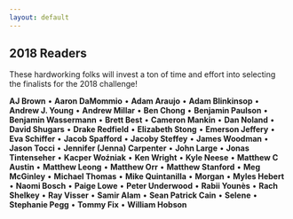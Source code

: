 ```yaml
---
layout: default
---
```

## 2018 Readers

These hardworking folks will invest a ton of time and effort into selecting the finalists for the 2018 challenge!

**AJ Brown** • **Aaron DaMommio** • **Adam Araujo** • **Adam Blinkinsop** • **Andrew J. Young** • **Andrew Millar** • **Ben Chong** • **Benjamin Paulson** • **Benjamin Wassermann** • **Brett Best** • **Cameron Mankin** • **Dan Noland** • **David Shugars** • **Drake Redfield** • **Elizabeth Stong** • **Emerson Jeffery** • **Eva Schiffer** • **Jacob Spafford** • **Jacoby Steffey** • **James Woodman** • **Jason Tocci** • **Jennifer (Jenna) Carpenter** • **John Large** • **Jonas Tintenseher** • **Kacper Woźniak** • **Ken Wright** • **Kyle Neese** • **Matthew C Austin** • **Matthew Leong** • **Matthew Orr** • **Matthew Stanford** • **Meg McGinley** • **Michael Thomas** • **Mike Quintanilla** • **Morgan** • **Myles Hebert** • **Naomi Bosch** • **Paige Lowe** • **Peter Underwood** • **Rabii Younès** • **Rach Shelkey** • **Ray Visser** • **Samir Alam** • **Sean Patrick Cain** • **Selene** • **Stephanie Pegg** • **Tommy Fix** • **William Hobson**
